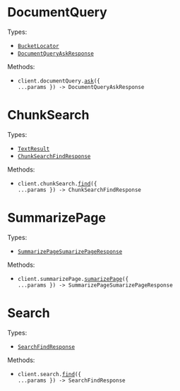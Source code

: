 # DocumentQuery

Types:

- <code><a href="./src/resources/document-query.ts">BucketLocator</a></code>
- <code><a href="./src/resources/document-query.ts">DocumentQueryAskResponse</a></code>

Methods:

- <code title="post /v1/document_query">client.documentQuery.<a href="./src/resources/document-query.ts">ask</a>({ ...params }) -> DocumentQueryAskResponse</code>

# ChunkSearch

Types:

- <code><a href="./src/resources/chunk-search.ts">TextResult</a></code>
- <code><a href="./src/resources/chunk-search.ts">ChunkSearchFindResponse</a></code>

Methods:

- <code title="post /v1/chunk_search">client.chunkSearch.<a href="./src/resources/chunk-search.ts">find</a>({ ...params }) -> ChunkSearchFindResponse</code>

# SummarizePage

Types:

- <code><a href="./src/resources/summarize-page.ts">SummarizePageSumarizePageResponse</a></code>

Methods:

- <code title="post /v1/summarize_page">client.summarizePage.<a href="./src/resources/summarize-page.ts">sumarizePage</a>({ ...params }) -> SummarizePageSumarizePageResponse</code>

# Search

Types:

- <code><a href="./src/resources/search.ts">SearchFindResponse</a></code>

Methods:

- <code title="post /v1/search">client.search.<a href="./src/resources/search.ts">find</a>({ ...params }) -> SearchFindResponse</code>
